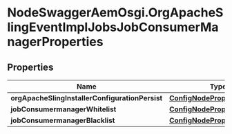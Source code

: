 # NodeSwaggerAemOsgi.OrgApacheSlingEventImplJobsJobConsumerManagerProperties

## Properties

Name | Type | Description | Notes
------------ | ------------- | ------------- | -------------
**orgApacheSlingInstallerConfigurationPersist** | [**ConfigNodePropertyBoolean**](ConfigNodePropertyBoolean.md) |  | [optional] 
**jobConsumermanagerWhitelist** | [**ConfigNodePropertyArray**](ConfigNodePropertyArray.md) |  | [optional] 
**jobConsumermanagerBlacklist** | [**ConfigNodePropertyArray**](ConfigNodePropertyArray.md) |  | [optional] 


